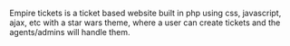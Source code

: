 Empire tickets is a ticket based website built in php using css, javascript, ajax, etc with a star wars theme, where a user can create tickets and the agents/admins will handle them.
